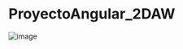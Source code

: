 ﻿# ProyectoAngular_2DAW
![image](https://github.com/user-attachments/assets/1a658ff1-cebf-422e-adf4-00886944f0fb)
